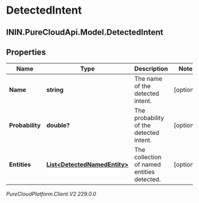 # DetectedIntent

## ININ.PureCloudApi.Model.DetectedIntent

## Properties

|Name | Type | Description | Notes|
|------------ | ------------- | ------------- | -------------|
| **Name** | **string** | The name of the detected intent. | [optional] |
| **Probability** | **double?** | The probability of the detected intent. | [optional] |
| **Entities** | [**List&lt;DetectedNamedEntity&gt;**](DetectedNamedEntity) | The collection of named entities detected. | [optional] |



_PureCloudPlatform.Client.V2 229.0.0_

